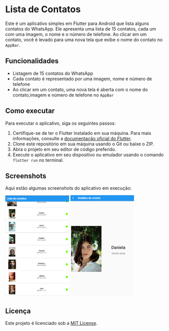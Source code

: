 # Lista de Contatos

Este é um aplicativo simples em Flutter para Android que lista alguns contatos do WhatsApp. Ele apresenta uma lista de 15 contatos, cada um com uma imagem, o nome e o número de telefone. Ao clicar em um contato, você é levado para uma nova tela que exibe o nome do contato no `AppBar`.

## Funcionalidades

- Listagem de 15 contatos do WhatsApp
- Cada contato é representado por uma imagem, nome e número de telefone
- Ao clicar em um contato, uma nova tela é aberta com o nome do contato,imagem e número de telefone  no `AppBar`

## Como executar

Para executar o aplicativo, siga os seguintes passos:

1. Certifique-se de ter o Flutter instalado em sua máquina. Para mais informações, consulte a [documentação oficial do Flutter](https://flutter.dev/docs/get-started/install).
2. Clone este repositório em sua máquina usando o Git ou baixe o ZIP.
3. Abra o projeto em seu editor de código preferido.
4. Execute o aplicativo em seu dispositivo ou emulador usando o comando `flutter run` no terminal.

## Screenshots

Aqui estão algumas screenshots do aplicativo em execução:

<img src="lista/screenshots/imagem1.png" width="40%" /> <img src="lista/screenshots/imagem2.png" width="40%" />



## Licença

Este projeto é licenciado sob a [MIT License](LICENSE).
